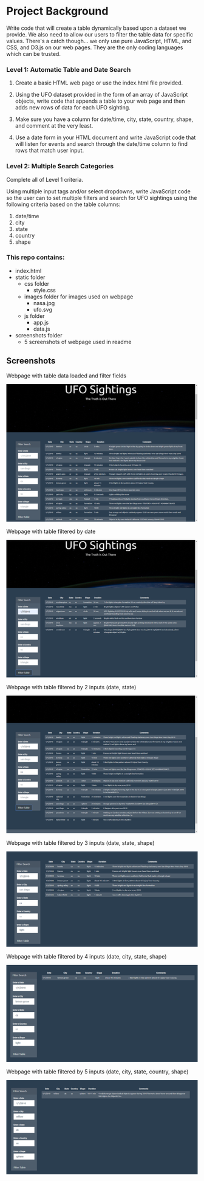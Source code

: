 # Project Background
Write code that will create a table dynamically based upon a dataset we provide. We also need to allow our users to filter the table data for specific values. There's a catch though... we only use pure JavaScript, HTML, and CSS, and D3.js on our web pages. They are the only coding languages which can be trusted.

### Level 1: Automatic Table and Date Search

1. Create a basic HTML web page or use the index.html file provided.

2. Using the UFO dataset provided in the form of an array of JavaScript objects, write code that appends a table to your web page and then adds new rows of data for each UFO sighting.

3. Make sure you have a column for date/time, city, state, country, shape, and comment at the very least.

4. Use a date form in your HTML document and write JavaScript code that will listen for events and search through the date/time column to find rows that match user input.

### Level 2: Multiple Search Categories

Complete all of Level 1 criteria.

Using multiple input tags and/or select dropdowns, write JavaScript code so the user can to set multiple filters and search for UFO sightings using the following criteria based on the table columns:

1. date/time
2. city
3. state
4. country
5. shape

### This repo contains:
* index.html
* static folder
  * css folder
    * style.css
  * images folder for images used on webpage
    * nasa.jpg
    * ufo.svg
  * js folder
    * app.js
    * data.js
* screenshots folder
  * 5 screenshots of webpage used in readme

## Screenshots

Webpage with table data loaded and filter fields

![](screenshots/webpage.png)

Webpage with table filtered by date

![](screenshots/webpage_filtered_by_date.png)

Webpage with table filtered by 2 inputs (date, state)

![](screenshots/webpage-2inputs.png)

Webpage with table filtered by 3 inputs (date, state, shape)

![](screenshots/webpage_3inputs.png)

Webpage with table filtered by 4 inputs (date, city, state, shape)

![](screenshots/webpage-4inputs.png)

Webpage with table filtered by 5 inputs (date, city, state, country, shape)

![](screenshots/webpage-5inputs.png)
